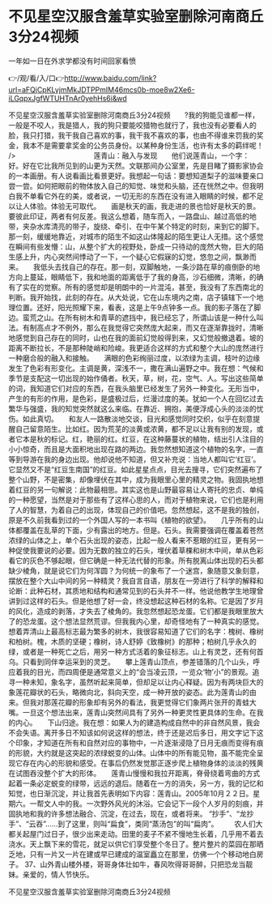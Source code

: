 # 不见星空汉服含羞草实验室删除河南商丘3分24视频
一年如一日在外求学都没有时间回家看愤

👉/观/看/入/口👉http://www.baidu.com/link?url=aFQjCpKLyjmMkJDTPPmIM46mcs0b-moe8w2Xe6-iLGqpxJgfWTUHTnAr0yehHs6i&wd

不见星空汉服含羞草实验室删除河南商丘3分24视频　　?我的狗能见谁都一样，一般是不咬人，我是猎人，我的狗只要能咬猎物也就行了，我也没有必要看人的脸，我只打猎，我干我自己喜欢的事，我干我不喜欢的事，也由不得谁来罚我的奖金，我本不是需要拿奖金的公务员身份。以某种身份生活，也许有太多的羁绊呢！
/>　　　　　　　　　　　莲青山：融入与发现　　他们说莲青山，一个字：好。好在它比我所见到的山更为天然。文联那间办公室里，先是目睹了摄影家协会的一本画册。有人说看画比看景更好。我想起一句话：要想知道梨子的滋味要亲口尝一尝。如何把眼前的物体放入自己的知觉、味觉和头脑，还在恍然之中。但我明白我不单看它外在的美，或者说，一切无形的东西在没有进入眼睛的时候，都不足以让人体验。体验无可取代。　　画是秋天的画，我走进的景也恰好是秋天的景。要彼此印证，两者有何反差。我这么想着，随车而入，一路盘山、越过高低的地带，夹杂水库清亮的带子，旋绕、牵引、在中午某个特定的时刻，来到它的脚下。　　那一刻，缓缓地靠近，对城市的陌生不如这山体隆起的陌生更让人无措。这个感觉在瞬间有些发懵：山，从整个扩大的视野处，卧成一只待动的庞然大物，巨大的陌生感上升，内心突然间悸动了一下，一个疑心它假寐的幻觉，悠忽之间，飘渺而来。　　我低头去找自己的存在。那一刻，双脚触地，一条沙路在草的痕倒卧的地方向上蔓延，眼睛低下，我和地面的距离低于了我的身高，沙石细微，清晰，的确有了实在的觉察。所有的感觉却是明朗中的一片混沌，甚至，我没有了东西南北的判断。我开始找，此刻的存在。从大处说，它在山东境内之南，店子镇辖下一个地理位置。还好，阳光照耀下来，看表，这是上午9点钟多一点。我的影子落在了脚边。蛮荒之山。在所有树木和青草的遮挡中，我已经忘了，所谓山该是一种什么叫法。有制高点才不例外，那么在我觉得它突然庞大起来，而又在逐渐靠拢时，清晰地感觉到自己存在的同时，山也在我的面前幻觉般得到来，又幻觉般撤退着。坡的距离不断拉长，不是那种陡峭和险峻。我更适合这样的方式和整个大山的庞然进行一种磨合般的融入和接触。　　满眼的色彩绚丽过度，以浓绿为主调，枝叶的边缘发生了色彩有形变化。主调是黄，深浅不一，撒在满山遍野之中。我在想：气候和季节是支配这一切出现的始作俑者。秋天，草，树，花，空气、人。写出这些简单的词，我知道它们对应的东西，在我头脑里已经发生了另外一种变化。无形当中，产生的有形的作用，是色彩，是盛极过后，烂漫过度的美。犹如一个人在回忆过去繁华与强盛，我的知觉突然就这么来临。在靠近、拥抱，美便浮成心头的淡淡的忧伤。如此真切。　　和友人一路散淡地交谈，目光和感觉同时交织，似乎在刻意提醒自己留意陌生。比如红。因为荒芜的淡黄或浓黄，都不足以让我有别的发现，或者它本是秋的标记。红，艳丽的红。红豆，在这种藤蔓状的植物，结出引人注目的小小惊奇，而且是大面积地出现在路的两边。我忽然想知道这个植物的名字，一直等到导游在我的身边出现。他却说他不知道，但又补充说：当地人都叫它‘红豆’。它显然又不是“红豆生南国”的红豆。如此星星点点，目光去搜寻，它们突然遍布了整个山野，不是密集，却像埋伏在其中，成为我眼里心里的精灵之物。我固执地想着红豆的另一句解说：此物最相思。其实这也是山野最容易让人寄托的忠贞、单纯的一种愿望，当然是对于那些有了这样心思的人，而对于植物来说，它们也是利用了人的智慧，为着自己的出现，体现自己的价值吧。忽然想起，这不是我的独创，原是不久前我看到过的一个外国人写的一本书叫《植物的欲望》。　　几乎所有的山体都覆盖在乱草的下面，少有露出的地方。但是。石头。我需要强调在覆盖着苍然浓绿的山体之上，单个石头出现的姿态，比起一般人看来不惹眼的红豆，更有另一种促使我要说的必要。因为无数的独立的石头，埋伏着草棵和树木中间，单从色彩看它的灰色不够起眼，但它确是一种无法代替的形象。所有脱离山体出现的石头都缺少棱角，就是说它们为何浑圆？为何统一的象布了一个迷宫，象随意又象刻意，摆放在整个大山中间的另一种精灵？我自言自语，朋友在一旁进行了科学的解释和论断：此种石材，其质地和结构和通常见到的石头并不一样。他说他教学生地理曾讲到过这样的石头。但是他想了好一会，终没想起这种石材的名称。它是因了岁月的风化，造成的剥落，才失去了棱角的。我忽然想起恐龙蛋。它们都是我眼里放大了的恐龙蛋。这个想法显然荒谬。但我我内心里，却奇怪地有了一种真实的感觉。　　想着弄清山上最高标志最为繁多的树木，我很容易知道了它们的名字：槐树、橡树和柏树。槐，木质的坚硬；橡树，诗人舒婷《致橡树》的那种；柏树几乎永久的绿，或者是一种死亡之后，用另一种方式活着的象征标志。山上有灵芝，还有何首乌。只看到同伴幸运采到的灵芝。　　攀上莲青山顶点，参差错落的几个山头，呼应着我的目光，而四周便是通常意义上的“会当凌云顶，一览众‘物’小”的景观。追寻一种未知，象名字，虽然听起来简单，但却足以让内心释疑。因为有两块巨大的象莲花瓣状的石头，略微向北，斜向天空，成一种开放的姿态。此为莲青山的由来。但我对那莲花瓣的形象却有另外的看法，我更觉得它们象两片张开的青蛙大嘴。一旦这个想法出来，莲青山突然间具有了另外一种更灵性更具体的生命。在我的内心。　　下山归途。我在想：如果人为的建造构成自然中的非自然风景，我会不会失语。离开多日不知该如何说这样的想法，终于还是迟后多日，用文字记下这个印象，才知道在所有和自然对应的事物中，一片逐渐浸隐了日月无痕而变得有痕的形貌，大约就是这突起的浓绿蜕变的山体。山体中的所有能见物，虽不能完全呈现它存在内心的形貌和感受。在事后仍然发觉那正逐步爬上植物身体的淡淡的残黄在试图吞没整个扩大的形体。　　莲青山慢慢和我拉开距离，脊骨绕着弯曲的方式起着一条必定蜕变的绿带，远远的退后。随着在一方的消失，另一方，我的记忆和知觉，也日渐沉淀，并让我首先表明如下内容：莲青山。2005年10月２２日。星期六。一帮文人中的我。一次野外风光的沐浴。它会记下一段个人岁月的刻痕，并固执地和我的许多想法融合、沉淀，在过去，现在，或者将来。
“抄手”、“龙抄手”、“云吞”……到了这里，则叫“扁食”，类同“蒸汤包”的叫“扁肉”。
　　农人们大都关起屋门过日子，很少出来走动。田里的麦子不紧不慢地生长着，几乎用不着去浇水。天上飘下来的雪花，就足以供它们享受整个冬日了。整片整片的菜园在那晒乏地，只有一片又一片在建或早已建成的温室矗立在那里，仿佛一个个移动地白房子。
	37、山外青山楼外楼，哥哥身体壮如牛，春风吹得哥哥醉，只把恐龙当靓妹。亲爱的，情人节快乐。

不见星空汉服含羞草实验室删除河南商丘3分24视频

